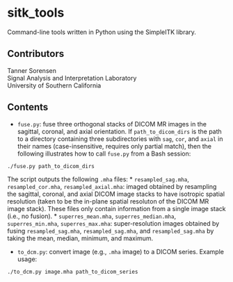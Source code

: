 # sitk_tools

Command-line tools written in Python using the SimpleITK library.

## Contributors

Tanner Sorensen  
Signal Analysis and Interpretation Laboratory   
University of Southern California

## Contents

* `fuse.py`: fuse three orthogonal stacks of DICOM MR images in the sagittal, coronal, and axial orientation. If `path_to_dicom_dirs` is the path to a directory containing three subdirectories with `sag`, `cor`, and `axial` in their names (case-insensitive, requires only partial match), then the following illustrates how to call `fuse.py` from a Bash session:
```bash
./fuse.py path_to_dicom_dirs
```
The script outputs the following `.mha` files:
    * `resampled_sag.mha`, `resampled_cor.mha`, `resampled_axial.mha`: imaged obtained by resampling the sagittal, coronal, and axial DICOM image stacks to have isotropic spatial resolution (taken to be the in-plane spatial resoluton of the DICOM MR image stack). These files only contain information from a single image stack (i.e., no fusion).
    * `superres_mean.mha`, `superres_median.mha`, `superres_min.mha`, `superres_max.mha`: super-resolution images obtained by fusing `resampled_sag.mha`, `resampled_sag.mha`, and `resampled_sag.mha` by taking the mean, median, minimum, and maximum.

* `to_dcm.py`: convert image (e.g., `.mha` image) to a DICOM series. Example usage:
```bash
./to_dcm.py image.mha path_to_dicom_series
```
